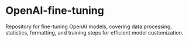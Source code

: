 # OpenAI-fine-tuning
Repository for fine-tuning OpenAI models, covering data processing, statistics, formatting, and training steps for efficient model customization.
